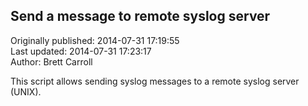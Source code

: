 ## Send a message to remote syslog server  
Originally published: 2014-07-31 17:19:55  
Last updated: 2014-07-31 17:23:17  
Author: Brett Carroll  
  
This script allows sending syslog messages to a remote syslog server (UNIX).